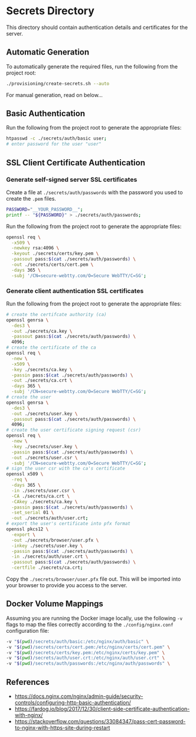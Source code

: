 # Secrets Directory
This directory should contain authentication details and certificates for the server.

## Automatic Generation
To automatically generate the required files, run the following from the project root:

```sh
./provisioning/create-secrets.sh --auto
```

For manual generation, read on below...

## Basic Authentication
Run the following from the project root to generate the appropriate files:

```sh
htpasswd -c ./secrets/auth/basic user;
# enter password for the user "user"
```

## SSL Client Certificate Authentication

### Generate self-signed server SSL certificates
Create a file at `./secrets/auth/passwords` with the password you used to create the `.pem` files.

```sh
PASSWORD="__YOUR_PASSWORD__";
printf -- "${PASSWORD}" > ./secrets/auth/passwords;
```

Run the following from the project root to generate the appropriate files:

```sh
openssl req \
  -x509 \
  -newkey rsa:4096 \
  -keyout ./secrets/certs/key.pem \
  -passout pass:$(cat ./secrets/auth/passwords) \
  -out ./secrets/certs/cert.pem \
  -days 365 \
  -subj '/CN=secure-webtty.com/O=Secure WebTTY/C=SG';
```

### Generate client authentication SSL certificates

Run the following from the project root to generate the appropriate files:

```sh
# create the certifcate authority (ca)
openssl genrsa \
  -des3 \
  -out ./secrets/ca.key \
  -passout pass:$(cat ./secrets/auth/passwords) \
  4096;
# create the certificate of the ca
openssl req \
  -new \
  -x509 \
  -key ./secrets/ca.key \
  -passin pass:$(cat ./secrets/auth/passwords) \
  -out ./secrets/ca.crt \
  -days 365 \
  -subj '/CN=secure-webtty.com/O=Secure WebTTY/C=SG';
# create the user
openssl genrsa \
  -des3 \
  -out ./secrets/user.key \
  -passout pass:$(cat ./secrets/auth/passwords) \
  4096;
# create the user certificate signing request (csr)
openssl req \
  -new \
  -key ./secrets/user.key \
  -passin pass:$(cat ./secrets/auth/passwords) \
  -out ./secrets/user.csr \
  -subj '/CN=secure-webtty.com/O=Secure WebTTY/C=SG';
# sign the user csr with the ca's certificate
openssl x509 \
  -req \
  -days 365 \
  -in ./secrets/user.csr \
  -CA ./secrets/ca.crt \
  -CAkey ./secrets/ca.key \
  -passin pass:$(cat ./secrets/auth/passwords) \
  -set_serial 01 \
  -out ./secrets/auth/user.crt;
# export the user's certificate into pfx format
openssl pkcs12 \
  -export \
  -out ./secrets/browser/user.pfx \
  -inkey ./secrets/user.key \
  -passin pass:$(cat ./secrets/auth/passwords) \
  -in ./secrets/auth/user.crt \
  -passout pass:$(cat ./secrets/auth/passwords) \
  -certfile ./secrets/ca.crt;
```

Copy the `./secrets/browser/user.pfx` file out. This will be imported into your browser to provide you access to the server.

## Docker Volume Mappings
Assuming you are running the Docker image locally, use the following `-v` flags to map the files correctly according to the `./config/nginx.conf` configuration file:

```sh
-v "$(pwd)/secrets/auth/basic:/etc/nginx/auth/basic" \
-v "$(pwd)/secrets/certs/cert.pem:/etc/nginx/certs/cert.pem" \
-v "$(pwd)/secrets/certs/key.pem:/etc/nginx/certs/key.pem" \
-v "$(pwd)/secrets/auth/user.crt:/etc/nginx/auth/user.crt" \
-v "$(pwd)/secrets/auth/passwords:/etc/nginx/auth/passwords" \
```

## References
- https://docs.nginx.com/nginx/admin-guide/security-controls/configuring-http-basic-authentication/
- https://fardog.io/blog/2017/12/30/client-side-certificate-authentication-with-nginx/
- https://stackoverflow.com/questions/33084347/pass-cert-password-to-nginx-with-https-site-during-restart